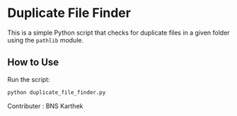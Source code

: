 # Duplicate File Finder

This is a simple Python script that checks for duplicate files in a given folder using the `pathlib` module.

## How to Use
 Run the script:
   ```bash
   python duplicate_file_finder.py
```
Contributer : BNS Karthek
